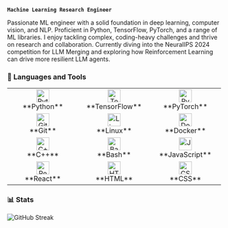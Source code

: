 **`Machine Learning Research Engineer`**

Passionate ML engineer with a solid foundation in deep learning, computer vision, and NLP. Proficient in Python, TensorFlow, PyTorch, and a range of ML libraries. I enjoy tackling complex, coding-heavy challenges and thrive on research and collaboration. Currently diving into the NeuralIPS 2024 competition for LLM Merging and exploring how Reinforcement Learning can drive more resilient LLM agents.

### 🧰 Languages and Tools

<table> <tr> <td align="center" width="150px"> <img alt="Python" width="30px" src="https://cdn.jsdelivr.net/gh/devicons/devicon/icons/python/python-plain.svg" /><br /> **Python** </td> <td align="center" width="150px"> <img alt="TensorFlow" width="30px" src="https://cdn.jsdelivr.net/gh/devicons/devicon/icons/tensorflow/tensorflow-original.svg" /><br /> **TensorFlow** </td> <td align="center" width="150px"> <img alt="PyTorch" width="30px" src="https://cdn.jsdelivr.net/gh/devicons/devicon/icons/pytorch/pytorch-original.svg" /><br /> **PyTorch** </td> </tr> <tr> <td align="center" width="150px"> <img alt="Git" width="30px" src="https://cdn.jsdelivr.net/gh/devicons/devicon/icons/git/git-original.svg" /><br /> **Git** </td> <td align="center" width="150px"> <img alt="Linux" width="30px" src="https://cdn.jsdelivr.net/gh/devicons/devicon/icons/linux/linux-original.svg" /><br /> **Linux** </td> <td align="center" width="150px"> <img alt="Docker" width="30px" src="https://cdn.jsdelivr.net/gh/devicons/devicon/icons/docker/docker-original.svg" /><br /> **Docker** </td> </tr> <tr> <td align="center" width="150px"> <img alt="C++" width="30px" src="https://cdn.jsdelivr.net/gh/devicons/devicon/icons/cplusplus/cplusplus-original.svg" /><br /> **C++** </td> <td align="center" width="150px"> <img alt="Bash" width="30px" src="https://cdn.jsdelivr.net/gh/devicons/devicon/icons/bash/bash-original.svg" /><br /> **Bash** </td> <td align="center" width="150px"> <img alt="JavaScript" width="30px" src="https://cdn.jsdelivr.net/gh/devicons/devicon/icons/javascript/javascript-plain.svg" /><br /> **JavaScript** </td> </tr> <tr> <td align="center" width="150px"> <img alt="React" width="30px" src="https://cdn.jsdelivr.net/gh/devicons/devicon/icons/react/react-original.svg" /><br /> **React** </td> <td align="center" width="150px"> <img alt="HTML" width="30px" src="https://cdn.jsdelivr.net/gh/devicons/devicon/icons/html5/html5-plain.svg" /><br /> **HTML** </td> <td align="center" width="150px"> <img alt="CSS" width="30px" src="https://cdn.jsdelivr.net/gh/devicons/devicon/icons/css3/css3-plain.svg" /><br /> **CSS** </td> </tr> </table>

### 📊 Stats

<!-- ![Sushant's Open Source GitHub stats](https://github-readme-stats.vercel.app/api?username=sushant-97&show_icons=true&theme=gruvbox) -->

![GitHub Streak](https://streak-stats.demolab.com/?user=sushant-97&theme=gruvbox&border_radius=4.5)
